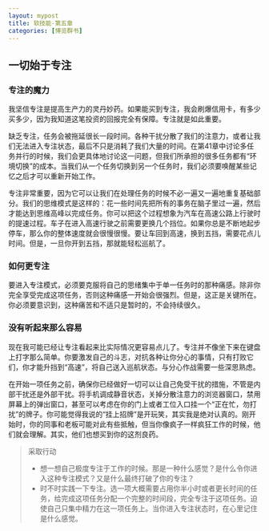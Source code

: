 ```yaml
---
layout: mypost
title: 软技能-第五章
categories: [博览群书]
---
```


## 一切始于专注

### 专注的魔力

我坚信专注是提高生产力的灵丹妙药。如果能买到专注，我会刷爆信用卡，有多少买多少，因为我知道这笔投资的回报完全有保障。专注就是如此重要。

缺乏专注，任务会被拖延很长一段时间。各种干扰分散了我们的注意力，或者让我们无法进入专注状态，最后不只是消耗了我们大量的时间。在第41章中讨论多任务并行的时候，我们会更具体地讨论这一问题，但我们所承担的很多任务都有“环境切换”的成本。当我们从一个任务切换到另一个任务时，我们必须要唤醒某些记忆之后才可以重新开始工作。

专注非常重要，因为它可以让我们在处理任务的时候不必一遍又一遍地重复基础部分。我们的思维模式是这样的：花一些时间先把所有的事务在脑子里过一遍，然后才能达到思维高峰以完成任务。你可以把这个过程想象为汽车在高速公路上行驶时的提速过程。车子在进入高速行驶之前需要更换几个挡位。如果你总是不断地起步停车，那么你的整体速度就会很慢很慢。要让车回到高速，换到五挡，需要花点儿时间。但是，一旦你开到五挡，那就能轻松巡航了。

### 如何更专注

要进入专注模式，必须要克服将自己的思绪集中于单一任务时的那种痛感。除非你完全享受完成这项任务，否则这种痛感一开始会很强烈。但是，这正是关键所在。你必须要意识到，这种痛苦和不适只是暂时的，不会持续很久。

### 没有听起来那么容易

现在我可能已经让专注看起来比实际情况更容易点儿了。专注并不像坐下来在键盘上打字那么简单。你要激发自己的斗志，对抗各种让你分心的事情，只有打败它们，你才能升挡到“高速”，将自己送入巡航状态。与分心作战需要一些深思熟虑。

在开始一项任务之前，确保你已经做好一切可以让自己免受干扰的措施，不管是内部干扰还是外部干扰。将手机调成静音状态，关掉分散注意力的浏览器窗口，禁用屏幕上的弹出窗口，甚至可以考虑在你的门上或者工位入口挂一个“正在忙，勿打扰”的牌子。你可能觉得我说的“挂上招牌”是开玩笑，其实我是绝对认真的。刚开始时，你的同事和老板可能对此有些抵触，但当你像疯子一样疯狂工作的时候，他们就会理解。其实，他们也想买到你的这剂良药。

> 采取行动
>
> * 想一想自己极度专注于工作的时候。那是一种什么感觉？是什么令你进入这种专注模式？又是什么最终打破了你的专注？
> * 时不时实践一下专注。选一项大概需要占用你半小时或者更长时间的任务，给完成这项任务分配一个完整的时间段，完全专注于这项任务。迫使自己只集中精力在这一项任务上。当你进入专注状态时，在心里记住是什么感觉。
